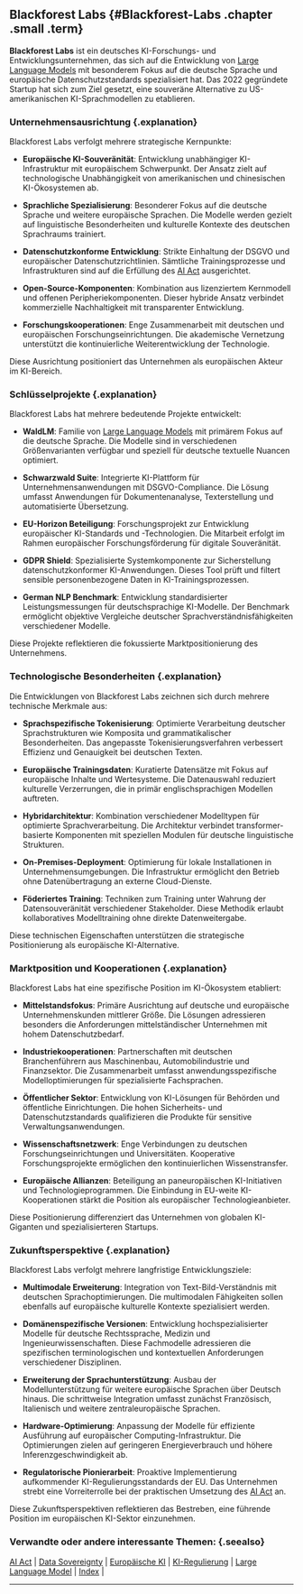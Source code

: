 ## Blackforest Labs {#Blackforest-Labs .chapter .small .term}

**Blackforest Labs** ist ein deutsches KI-Forschungs- und Entwicklungsunternehmen, das sich auf die Entwicklung von [Large Language Models](#Large-Language-Model) mit besonderem Fokus auf die deutsche Sprache und europäische Datenschutzstandards spezialisiert hat.
Das 2022 gegründete Startup hat sich zum Ziel gesetzt, eine souveräne Alternative zu US-amerikanischen KI-Sprachmodellen zu etablieren.

### Unternehmensausrichtung {.explanation}

Blackforest Labs verfolgt mehrere strategische Kernpunkte:

- **Europäische KI-Souveränität**: Entwicklung unabhängiger KI-Infrastruktur mit europäischem Schwerpunkt.
Der Ansatz zielt auf technologische Unabhängigkeit von amerikanischen und chinesischen KI-Ökosystemen ab.

- **Sprachliche Spezialisierung**: Besonderer Fokus auf die deutsche Sprache und weitere europäische Sprachen.
Die Modelle werden gezielt auf linguistische Besonderheiten und kulturelle Kontexte des deutschen Sprachraums trainiert.

- **Datenschutzkonforme Entwicklung**: Strikte Einhaltung der DSGVO und europäischer Datenschutzrichtlinien.
Sämtliche Trainingsprozesse und Infrastrukturen sind auf die Erfüllung des [AI Act](#AI-Act) ausgerichtet.

- **Open-Source-Komponenten**: Kombination aus lizenziertem Kernmodell und offenen Peripheriekomponenten.
Dieser hybride Ansatz verbindet kommerzielle Nachhaltigkeit mit transparenter Entwicklung.

- **Forschungskooperationen**: Enge Zusammenarbeit mit deutschen und europäischen Forschungseinrichtungen.
Die akademische Vernetzung unterstützt die kontinuierliche Weiterentwicklung der Technologie.

Diese Ausrichtung positioniert das Unternehmen als europäischen Akteur im KI-Bereich.

### Schlüsselprojekte {.explanation}

Blackforest Labs hat mehrere bedeutende Projekte entwickelt:

- **WaldLM**: Familie von [Large Language Models](#Large-Language-Model) mit primärem Fokus auf die deutsche Sprache.
Die Modelle sind in verschiedenen Größenvarianten verfügbar und speziell für deutsche textuelle Nuancen optimiert.

- **Schwarzwald Suite**: Integrierte KI-Plattform für Unternehmensanwendungen mit DSGVO-Compliance.
Die Lösung umfasst Anwendungen für Dokumentenanalyse, Texterstellung und automatisierte Übersetzung.

- **EU-Horizon Beteiligung**: Forschungsprojekt zur Entwicklung europäischer KI-Standards und -Technologien.
Die Mitarbeit erfolgt im Rahmen europäischer Forschungsförderung für digitale Souveränität.

- **GDPR Shield**: Spezialisierte Systemkomponente zur Sicherstellung datenschutzkonformer KI-Anwendungen.
Dieses Tool prüft und filtert sensible personenbezogene Daten in KI-Trainingsprozessen.

- **German NLP Benchmark**: Entwicklung standardisierter Leistungsmessungen für deutschsprachige KI-Modelle.
Der Benchmark ermöglicht objektive Vergleiche deutscher Sprachverständnisfähigkeiten verschiedener Modelle.

Diese Projekte reflektieren die fokussierte Marktpositionierung des Unternehmens.

### Technologische Besonderheiten {.explanation}

Die Entwicklungen von Blackforest Labs zeichnen sich durch mehrere technische Merkmale aus:

- **Sprachspezifische Tokenisierung**: Optimierte Verarbeitung deutscher Sprachstrukturen wie Komposita und grammatikalischer Besonderheiten.
Das angepasste Tokenisierungsverfahren verbessert Effizienz und Genauigkeit bei deutschen Texten.

- **Europäische Trainingsdaten**: Kuratierte Datensätze mit Fokus auf europäische Inhalte und Wertesysteme.
Die Datenauswahl reduziert kulturelle Verzerrungen, die in primär englischsprachigen Modellen auftreten.

- **Hybridarchitektur**: Kombination verschiedener Modelltypen für optimierte Sprachverarbeitung.
Die Architektur verbindet transformer-basierte Komponenten mit speziellen Modulen für deutsche linguistische Strukturen.

- **On-Premises-Deployment**: Optimierung für lokale Installationen in Unternehmensumgebungen.
Die Infrastruktur ermöglicht den Betrieb ohne Datenübertragung an externe Cloud-Dienste.

- **Föderiertes Training**: Techniken zum Training unter Wahrung der Datensouveränität verschiedener Stakeholder.
Diese Methodik erlaubt kollaboratives Modelltraining ohne direkte Datenweitergabe.

Diese technischen Eigenschaften unterstützen die strategische Positionierung als europäische KI-Alternative.

### Marktposition und Kooperationen {.explanation}

Blackforest Labs hat eine spezifische Position im KI-Ökosystem etabliert:

- **Mittelstandsfokus**: Primäre Ausrichtung auf deutsche und europäische Unternehmenskunden mittlerer Größe.
Die Lösungen adressieren besonders die Anforderungen mittelständischer Unternehmen mit hohem Datenschutzbedarf.

- **Industriekooperationen**: Partnerschaften mit deutschen Branchenführern aus Maschinenbau, Automobilindustrie und Finanzsektor.
Die Zusammenarbeit umfasst anwendungsspezifische Modelloptimierungen für spezialisierte Fachsprachen.

- **Öffentlicher Sektor**: Entwicklung von KI-Lösungen für Behörden und öffentliche Einrichtungen.
Die hohen Sicherheits- und Datenschutzstandards qualifizieren die Produkte für sensitive Verwaltungsanwendungen.

- **Wissenschaftsnetzwerk**: Enge Verbindungen zu deutschen Forschungseinrichtungen und Universitäten.
Kooperative Forschungsprojekte ermöglichen den kontinuierlichen Wissenstransfer.

- **Europäische Allianzen**: Beteiligung an paneuropäischen KI-Initiativen und Technologieprogrammen.
Die Einbindung in EU-weite KI-Kooperationen stärkt die Position als europäischer Technologieanbieter.

Diese Positionierung differenziert das Unternehmen von globalen KI-Giganten und spezialisierteren Startups.

### Zukunftsperspektive {.explanation}

Blackforest Labs verfolgt mehrere langfristige Entwicklungsziele:

- **Multimodale Erweiterung**: Integration von Text-Bild-Verständnis mit deutschen Sprachoptimierungen.
Die multimodalen Fähigkeiten sollen ebenfalls auf europäische kulturelle Kontexte spezialisiert werden.

- **Domänenspezifische Versionen**: Entwicklung hochspezialisierter Modelle für deutsche Rechtssprache, Medizin und Ingenieurwissenschaften.
Diese Fachmodelle adressieren die spezifischen terminologischen und kontextuellen Anforderungen verschiedener Disziplinen.

- **Erweiterung der Sprachunterstützung**: Ausbau der Modellunterstützung für weitere europäische Sprachen über Deutsch hinaus.
Die schrittweise Integration umfasst zunächst Französisch, Italienisch und weitere zentraleuropäische Sprachen.

- **Hardware-Optimierung**: Anpassung der Modelle für effiziente Ausführung auf europäischer Computing-Infrastruktur.
Die Optimierungen zielen auf geringeren Energieverbrauch und höhere Inferenzgeschwindigkeit ab.

- **Regulatorische Pionierarbeit**: Proaktive Implementierung aufkommender KI-Regulierungsstandards der EU.
Das Unternehmen strebt eine Vorreiterrolle bei der praktischen Umsetzung des [AI Act](#AI-Act) an.

Diese Zukunftsperspektiven reflektieren das Bestreben, eine führende Position im europäischen KI-Sektor einzunehmen.

### Verwandte oder andere interessante Themen: {.seealso}

[AI Act](#AI-Act) |
[Data Sovereignty](#Data-Sovereignty) |
[Europäische KI](#Europaeische-KI) |
[KI-Regulierung](#KI-Regulierung) |
[Large Language Model](#Large-Language-Model) |
[Index](#Index) |

----



